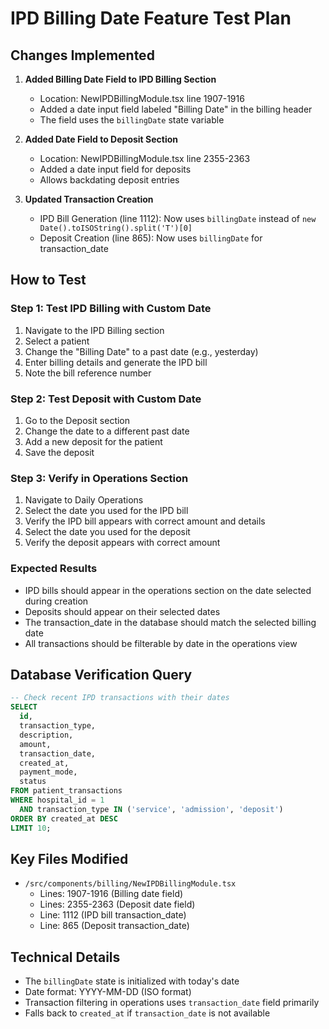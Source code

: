 # IPD Billing Date Feature Test Plan

## Changes Implemented

1. **Added Billing Date Field to IPD Billing Section**
   - Location: NewIPDBillingModule.tsx line 1907-1916
   - Added a date input field labeled "Billing Date" in the billing header
   - The field uses the `billingDate` state variable

2. **Added Date Field to Deposit Section**
   - Location: NewIPDBillingModule.tsx line 2355-2363
   - Added a date input field for deposits
   - Allows backdating deposit entries

3. **Updated Transaction Creation**
   - IPD Bill Generation (line 1112): Now uses `billingDate` instead of `new Date().toISOString().split('T')[0]`
   - Deposit Creation (line 865): Now uses `billingDate` for transaction_date

## How to Test

### Step 1: Test IPD Billing with Custom Date
1. Navigate to the IPD Billing section
2. Select a patient
3. Change the "Billing Date" to a past date (e.g., yesterday)
4. Enter billing details and generate the IPD bill
5. Note the bill reference number

### Step 2: Test Deposit with Custom Date  
1. Go to the Deposit section
2. Change the date to a different past date
3. Add a new deposit for the patient
4. Save the deposit

### Step 3: Verify in Operations Section
1. Navigate to Daily Operations
2. Select the date you used for the IPD bill
3. Verify the IPD bill appears with correct amount and details
4. Select the date you used for the deposit
5. Verify the deposit appears with correct amount

### Expected Results
- IPD bills should appear in the operations section on the date selected during creation
- Deposits should appear on their selected dates
- The transaction_date in the database should match the selected billing date
- All transactions should be filterable by date in the operations view

## Database Verification Query
```sql
-- Check recent IPD transactions with their dates
SELECT 
  id,
  transaction_type,
  description,
  amount,
  transaction_date,
  created_at,
  payment_mode,
  status
FROM patient_transactions
WHERE hospital_id = 1
  AND transaction_type IN ('service', 'admission', 'deposit')
ORDER BY created_at DESC
LIMIT 10;
```

## Key Files Modified
- `/src/components/billing/NewIPDBillingModule.tsx`
  - Lines: 1907-1916 (Billing date field)
  - Lines: 2355-2363 (Deposit date field)
  - Line: 1112 (IPD bill transaction_date)
  - Line: 865 (Deposit transaction_date)

## Technical Details
- The `billingDate` state is initialized with today's date
- Date format: YYYY-MM-DD (ISO format)
- Transaction filtering in operations uses `transaction_date` field primarily
- Falls back to `created_at` if `transaction_date` is not available